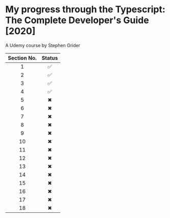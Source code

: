 # My progress through the Typescript: The Complete Developer's Guide [2020]

A Udemy course by Stephen Grider

| Section No. | Status |
| :---------: | :----: |
|      1      |   ✅   |
|      2      |   ✅   |
|      3      |   ✅   |
|      4      |   ✅   |
|      5      |   ✖    |
|      6      |   ✖    |
|      7      |   ✖    |
|      8      |   ✖    |
|      9      |   ✖    |
|     10      |   ✖    |
|     11      |   ✖    |
|     12      |   ✖    |
|     13      |   ✖    |
|     14      |   ✖    |
|     15      |   ✖    |
|     16      |   ✖    |
|     17      |   ✖    |
|     18      |   ✖    |

